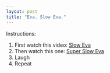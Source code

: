 ```yaml
---
layout: post
title: "Eva. Slow Eva."
---
```


<p>Instructions:</p>  
<ol> 
<li>First watch this video:  <a href="http://kindohm.developstuff.com/video/EvaSlow.wmv">Slow Eva</a></li>  
<li>Then watch this one:  <a href="http://kindohm.developstuff.com/video/EvaSuperSlow.wmv">Super Slow Eva</a></li>  
<li>Laugh</li> 
<li>Repeat</li> 
</ol>  
